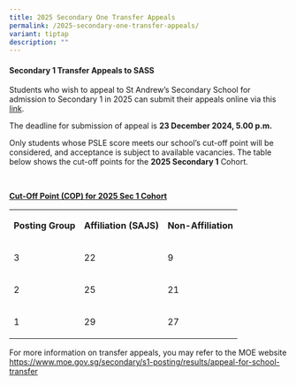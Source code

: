 ```yaml
---
title: 2025 Secondary One Transfer Appeals
permalink: /2025-secondary-one-transfer-appeals/
variant: tiptap
description: ""
---
```

<h4>Secondary 1 Transfer Appeals to SASS</h4>
<p>Students who wish to appeal to St Andrew’s Secondary School for admission
to Secondary 1 in 2025 can submit their appeals online via this <a href="https://form.gov.sg/674fb25dcb41d65fc43838f4" rel="noopener nofollow" target="_blank">link</a>.&nbsp;&nbsp;&nbsp;</p>
<p>The deadline for submission of appeal is <strong>23 December 2024, 5.00 p.m.</strong>
</p>
<p>Only students whose PSLE score meets our school’s cut-off point will be
considered, and acceptance is subject to available vacancies. The table
below shows the cut-off points for the <strong>2025 Secondary 1</strong> Cohort.</p>
<p>&nbsp;</p>
<p><strong><u>Cut-Off Point (COP) for 2025 Sec 1 Cohort</u></strong>
</p>
<table style="minWidth: 75px">
<colgroup>
<col>
<col>
<col>
</colgroup>
<tbody>
<tr>
<td rowspan="1" colspan="1">
<p><strong>Posting Group</strong>
</p>
</td>
<td rowspan="1" colspan="1">
<p><strong>Affiliation (SAJS)</strong>
</p>
</td>
<td rowspan="1" colspan="1">
<p><strong>Non-Affiliation</strong>
</p>
</td>
</tr>
<tr>
<td rowspan="1" colspan="1">
<p>3</p>
</td>
<td rowspan="1" colspan="1">
<p>22</p>
</td>
<td rowspan="1" colspan="1">
<p>9</p>
</td>
</tr>
<tr>
<td rowspan="1" colspan="1">
<p>2</p>
</td>
<td rowspan="1" colspan="1">
<p>25</p>
</td>
<td rowspan="1" colspan="1">
<p>21</p>
</td>
</tr>
<tr>
<td rowspan="1" colspan="1">
<p>1</p>
</td>
<td rowspan="1" colspan="1">
<p>29</p>
</td>
<td rowspan="1" colspan="1">
<p>27</p>
</td>
</tr>
</tbody>
</table>
<p>For more information on transfer appeals, you may refer to the MOE website
<a href="https://www.moe.gov.sg/secondary/s1-posting/results/appeal-for-school-transfer" rel="noopener noreferrer nofollow" target="_blank">https://www.moe.gov.sg/secondary/s1-posting/results/appeal-for-school-transfer</a>
</p>